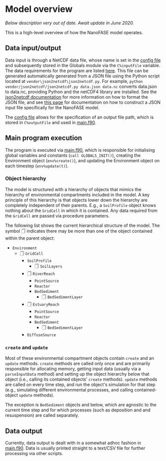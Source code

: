 # Model overview

*Below description very out of date. Await update in June 2020.*

This is a high-level overview of how the NanoFASE model operates.

## Data input/output
Data input is through a NetCDF data file, whose name is set in the [config file](/doc/config.md) and subsequently stored in the Globals module via the `C%inputFile` variable. The data requirements for the program are listed [here](/doc/data-requirements.md). This file can be generated automatically generated from a JSON file using the Python script located at `vendor\json2netcdf\json2netcdf.py`. For example, `python vendor/json2netcdf/json2netcdf.py data.json data.nc` converts data.json to data.nc, providing Python and the netCDF4 library are installed. See the [json2netcdf documentation](https://github.com/samharrison7/json2netcdf) for more information on how to format the JSON file, and see [this page](/doc/generating-input-file.md) for documentation on how to construct a JSON input file specifically for the NanoFASE model.

The [config file](/doc/config.md) allows for the specification of an output file path, which is stored in `C%outputFile` and used in [main.f90](/src/main.f90).

## Main program execution
The program is executed via [main.f90](src/main.f90), which is responsible for initialising global variables and constants (`call GLOBALS_INIT()`), creating the Environment object (`env%create()`), and updating the Environment object on each timestep (`env%update(t)`).

### Object hierarchy
The model is structured with a hierarchy of objects that mimics the hierarchy of environmental compartments included in the model. A key principle of this hierarchy is that objects lower down the hierarchy are completely independent of their parents. E.g., a `SoilProfile` object knows nothing about the `GridCell` in which it is contained. Any data required from the `GridCell` are passed via procedure parameters.

The following list shows the current hierarchical structure of the model. The symbol &#128461; indicates there may be more than one of the object contained within the parent object:

- `Environment`
    - &#128461; `GridCell`
        - `SoilProfile`
            - &#128461; `SoilLayers`
        - &#128461; `RiverReach`
            - `PointSource`
        	- `Reactor`
            - `BedSediment`
                - &#128461; `BedSedimentLayer`
        - &#128461; `EstuaryReach`
            - `PointSource`
        	- `Reactor`
            - `BedSediment`
                - &#128461; `BedSedimentLayer`
    	- `DiffuseSource`

### `create` and `update`
Most of these environmental compartment objects contain `create` and an `update` methods. `create` methods are called only once and are primarily responsible for allocating memory, getting input data (usually via a `parseInputData` method) and setting up the object hierarchy below that object (i.e., calling its contained objects' `create` methods). `update` methods are called on every time step, and run the object's simulation for that step (e.g., simulating different environmental processes, and calling contained-object `update` methods).

The exception is `BedSediment` objects and below, which are agnostic to the current time step and for which processes (such as deposition and and resuspension) are called separately.

## Data output
Currently, data output is dealt with in a somewhat adhoc fashion in [main.f90](/src/main.f90). Data is usually printed straight to a text/CSV file for further processing via other scripts.